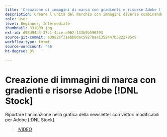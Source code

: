 ```yaml
---
title: 'Creazione di immagini di marca con gradienti e risorse Adobe [!DNL Stock] '
description: Creare l'unità del marchio con immagini diverse combinando colori e sfumature nella campagna pubblicitaria
role: User
level: Beginner, Intermediate
thumbnail: 331809.jpg
exl-id: d98d94a4-37c1-4cce-a962-133b9b596593
source-git-commit: e3982cf31ebb0dac5927baa1352447b3222785c9
workflow-type: tm+mt
source-wordcount: '46'
ht-degree: 0%

---
```


# Creazione di immagini di marca con gradienti e risorse Adobe [!DNL Stock]

Riportare l&#39;animazione nella grafica della newsletter con vettori modificabili per Adobe [!DNL Stock].

>[!VIDEO](https://video.tv.adobe.com/v/331809?hidetitle=true)
